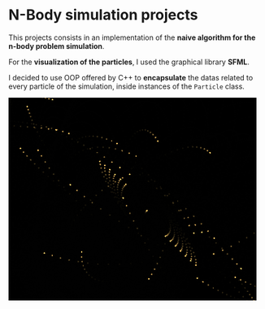 # N-Body simulation projects

This projects consists in an implementation of the **naive algorithm for the n-body problem simulation**.

For the **visualization of the particles**, I used the graphical library **SFML**.

I decided to use OOP offered by C++ to **encapsulate** the datas related to every particle of the simulation, inside instances of the `Particle` class.

![alt text](image.png)